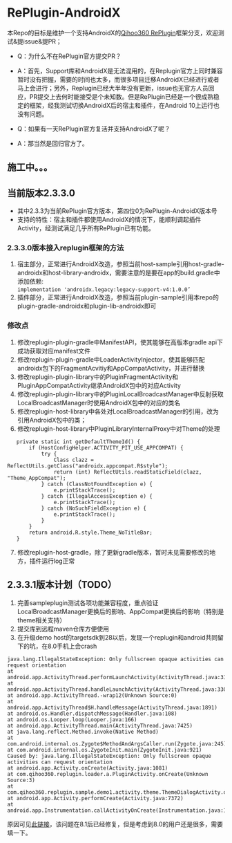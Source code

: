 # RePlugin-AndroidX
本Repo的目标是维护一个支持AndroidX的[Qihoo360 RePlugin](https://github.com/Qihoo360/RePlugin)框架分支，欢迎测试&提issue&提PR；

+ Q：为什么不在RePlugin官方提交PR？
+ A：首先，Support库和AndroidX是无法混用的，在Replugin官方上同时兼容暂时没有把握，需要的时间也太多，而很多项目迁移AndroidX已经进行或者马上会进行；另外，Replugin已经大半年没有更新，issue也无官方人员回应，PR提交上去何时能接受是个未知数。但是RePlugin已经是一个很成熟稳定的框架，经我测试切换AndroidX后的宿主和插件，在Android 10上运行也没有问题。

+ Q：如果有一天RePlugin官方复活并支持AndroidX了呢？
+ A：那当然是回归官方了。

## 施工中。。。
## 当前版本2.3.3.0
+ 其中2.3.3为当前RePlugin官方版本，第四位0为RePlugin-AndroidX版本号
+ 支持的特性：宿主和插件都使用AndroidX的情况下，能顺利调起插件Activity，经测试满足几乎所有RePlugin已有功能。
### 2.3.3.0版本接入replugin框架的方法
1. 宿主部分，正常进行AndroidX改造，参照当前host-sample引用host-gradle-androidx和host-library-androidx，需要注意的是要在app的build.gradle中添加依赖:  
```implementation 'androidx.legacy:legacy-support-v4:1.0.0’```
2. 插件部分，正常进行AndroidX改造，参照当前plugin-sample引用本repo的plugin-gradle-androidx和plugin-lib-androidx即可
### 修改点
1. 修改replugin-plugin-gradle中ManifestAPI，使其能够在高版本gradle api下成功获取对应manifest文件
2. 修改replugin-plugin-gradle中LoaderActivityInjector，使其能够匹配androidx包下的FragmentAcvitiy和AppCompatActivity，并进行替换
3. 修改replugin-plugin-library中的PluginFragmentActivity和PluginAppCompatActivity继承AndroidX包中的对应Activity
4. 修改replugin-plugin-library中的PluginLocalBroadcastManager中反射获取LocalBroadcastManager时使用AndroidX包中的对应的类名
5. 修改replugin-host-library中各处对LocalBroadcastManager的引用，改为引用AndroidX包中的类；
6. 修改replugin-host-library中PluginLibraryInternalProxy中对Theme的处理
 ```
    private static int getDefaultThemeId() {
        if (HostConfigHelper.ACTIVITY_PIT_USE_APPCOMPAT) {
            try {
                Class clazz = ReflectUtils.getClass("androidx.appcompat.R$style");
                return (int) ReflectUtils.readStaticField(clazz, "Theme_AppCompat");
            } catch (ClassNotFoundException e) {
                e.printStackTrace();
            } catch (IllegalAccessException e) {
                e.printStackTrace();
            } catch (NoSuchFieldException e) {
                e.printStackTrace();
            }
        }
        return android.R.style.Theme_NoTitleBar;
    }
```
7. 修改replugin-host-gradle，除了更新gradle版本，暂时未见需要修改的地方，插件运行log正常

## 2.3.3.1版本计划（TODO）
1. 完善sampleplugin测试各项功能兼容程度，重点验证LocalBroadcastManager更换后的影响、AppCompat更换后的影响（特别是theme相关支持）
2. 提交库到远程maven仓库方便使用
3. 在升级demo host的targetsdk到28以后，发现一个replugin和android共同留下的坑，在8.0手机上会crash
```
java.lang.IllegalStateException: Only fullscreen opaque activities can request orientation
at android.app.ActivityThread.performLaunchActivity(ActivityThread.java:3194)
at android.app.ActivityThread.handleLaunchActivity(ActivityThread.java:3302)
at android.app.ActivityThread.-wrap12(Unknown Source:0)
at android.app.ActivityThread$H.handleMessage(ActivityThread.java:1891)
at android.os.Handler.dispatchMessage(Handler.java:108)
at android.os.Looper.loop(Looper.java:166)
at android.app.ActivityThread.main(ActivityThread.java:7425)
at java.lang.reflect.Method.invoke(Native Method)
at com.android.internal.os.Zygote$MethodAndArgsCaller.run(Zygote.java:245)
at com.android.internal.os.ZygoteInit.main(ZygoteInit.java:921)
Caused by: java.lang.IllegalStateException: Only fullscreen opaque activities can request orientation
at android.app.Activity.onCreate(Activity.java:1081)
at com.qihoo360.replugin.loader.a.PluginActivity.onCreate(Unknown Source:3)
at com.qihoo360.replugin.sample.demo1.activity.theme.ThemeDialogActivity.onCreate(ThemeDialogActivity.java:38)
at android.app.Activity.performCreate(Activity.java:7372)
at android.app.Instrumentation.callActivityOnCreate(Instrumentation.java:1218)
```
原因可见[此链接](https://zhuanlan.zhihu.com/p/32190223)，该问题在8.1后已经修复，但是考虑到8.0的用户还是很多，需要填一下。

